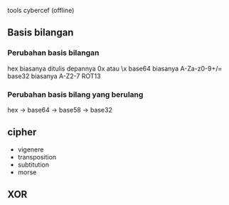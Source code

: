 tools cybercef (offline)  

## Basis bilangan
### Perubahan basis bilangan

hex biasanya ditulis depannya 0x atau \\x
base64 biasanya A-Za-z0-9+/= 
base32 biasanya A-Z2-7
ROT13

### Perubahan basis bilang yang berulang
hex -> base64 -> base58 -> base32 


## cipher
- vigenere 
- transposition 
- subtitution
- morse

## XOR

